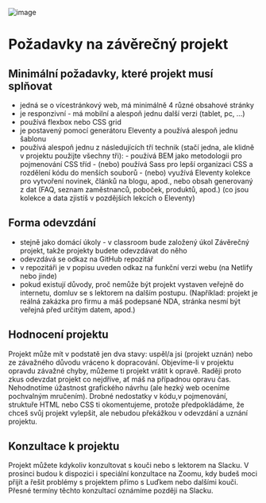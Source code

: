 ![image](https://github.com/KaterinaBerkova/Czechitas_zaverecny_projekt/assets/162013786/5845b394-3e17-4c16-8dff-3b3dd58ead03)

 
 
 
 # Požadavky na závěrečný projekt

## Minimální požadavky, které projekt musí splňovat
- jedná se o vícestránkový web, má minimálně 4 různé obsahové stránky
- je responzivní - má mobilní a alespoň jednu další verzi (tablet, pc, …)
- používá flexbox nebo CSS grid
- je postavený pomocí generátoru Eleventy a používá alespoň jednu šablonu
- používá alespoň jednu z následujících tří technik (stačí jedna, ale klidně v projektu použijte všechny tři):
      - používá BEM jako metodologii pro pojmenování CSS tříd
      - (nebo) používá Sass pro lepší organizaci CSS a rozdělení kódu do menších souborů
      - (nebo) využívá Eleventy kolekce pro vytvoření novinek, článků na blogu, apod., nebo obsah generovaný z dat (FAQ, seznam zaměstnanců, poboček, produktů, apod.) (co jsou kolekce a data zjistíš v pozdějších lekcích o Eleventy)


## Forma odevzdání
- stejně jako domácí úkoly - v classroom bude založený úkol Závěrečný projekt, takže projekty budete odevzdávat do něho
- odevzdává se odkaz na GitHub repozitář
- v repozitáři je v popisu uveden odkaz na funkční verzi webu (na Netlify nebo jinde)
- pokud existují důvody, proč nemůže být projekt vystaven veřejně do internetu, domluv se s lektorem na dalším postupu. (Například: projekt je reálná zakázka pro firmu a máš podepsané NDA, stránka nesmí být veřejná před určitým datem, apod.)


## Hodnocení projektu
Projekt může mít v podstatě jen dva stavy: uspěl/a jsi (projekt uznán) nebo ze závažného důvodu vráceno k dopracování. 
Objevíme-li v projektu opravdu závažné chyby, můžeme ti projekt vrátit k opravě. Raději proto zkus odevzdat projekt co nejdříve, ať máš na případnou opravu čas.
Nehodnotíme úžastnost grafického návrhu (ale hezký web oceníme pochvalným mručením). 
Drobné nedostatky v kódu,v pojmenování, struktuře HTML nebo CSS ti okomentujeme, protože předpokládáme, že chceš svůj projekt vylepšit, ale nebudou překážkou v odevzdání a uznání projektu.


## Konzultace k projektu
Projekt můžete kdykoliv konzultovat s kouči nebo s lektorem na Slacku. V prosinci budou k dispozici i speciální konzultace na Zoomu, kdy budeš moci přijít a řešit problémy s projektem přímo s Luďkem nebo dalšími kouči.
Přesné termíny těchto konzultací oznámíme později na Slacku.
